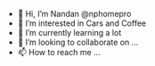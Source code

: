 - 👋 Hi, I’m Nandan @nphomepro
- 👀 I’m interested in Cars and Coffee
- 🌱 I’m currently learning a lot
- 💞️ I’m looking to collaborate on ...
- 📫 How to reach me ...

<!---
nphomepro/nphomepro is a ✨ special ✨ repository because its `README.md` (this file) appears on your GitHub profile.
You can click the Preview link to take a look at your changes.
--->
